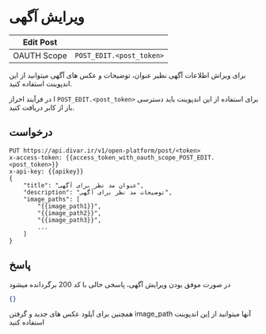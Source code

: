 # ویرایش آگهی

| Edit Post   |                                                     |
|-------------|-----------------------------------------------------|
| OAUTH Scope | <code dir="ltr">POST_EDIT.&lt;post_token&gt;</code> |

برای ویراش اطلاعات آگهی نظیر عنوان، توضیحات و عکس های آگهی میتوانید از این اندپوینت استفاده کنید.

برای استفاده از این اندپوینت باید دسترسی <code dir="ltr">POST_EDIT.&lt;post_token&gt;</code> ا در فرآیند احراز باز از کابر دریافت کنید.
<br />

## درخواست

```http request
PUT https://api.divar.ir/v1/open-platform/post/<token>
x-access-token: {{access_token_with_oauth_scope_POST_EDIT.<post_token>}}
x-api-key: {{apikey}}
{
    "title": "عنوان مد نظر برای آگهی",
    "description": "توضیحات مد نظر برای آگهی",
    "image_paths": [
        "{{image_path1}}",
        "{{image_path2}}",
        "{{image_path3}}",
        ...
    ]
}
```

## پاسخ

در صورت موفق بودن ویرایش آگهی، پاسخی خالی با کد 200 برگردانده میشود

```json
{}
```

همچنین برای آپلود عکس های جدید و گرفتن image_path آنها میتوانید از [این][راهنما » آپلود عکس] اندپوینت استفاده کنید

[راهنما » آپلود عکس]: ./get_image_upload_url.md
